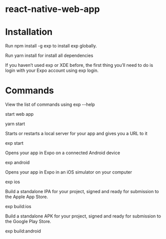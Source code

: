# react-native-web-app

# Installation

Run npm install -g exp to install exp globally.

Run yarn install for install all dependencies

If you haven’t used exp or XDE before, the first thing you’ll need to do is login with your Expo account using exp login.


# Commands

View the list of commands using exp --help



start web app

yarn start

Starts or restarts a local server for your app and gives you a URL to it

exp start

Opens your app in Expo on a connected Android device

exp android

Opens your app in Expo in an iOS simulator on your computer

exp ios

Build a standalone IPA for your project, signed and ready for submission to the Apple App Store.

exp build:ios

Build a standalone APK for your project, signed and ready for submission to the Google Play Store.

exp build:android
